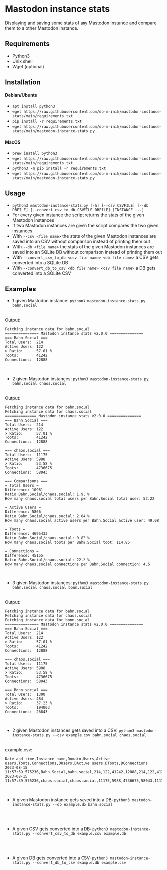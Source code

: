 # Mastodon instance stats
Displaying and saving some stats of any Mastodon instance and compare them to a other Mastodon instance.

## Requirements
- Python3
- Unix shell
- Wget (optional)

## Installation
#### Debian/Ubuntu
- `apt install python3`
- `wget https://raw.githubusercontent.com/do-m-inik/mastodon-instance-stats/main/requirements.txt`
- `pip install -r requirements.txt`
- `wget https://raw.githubusercontent.com/do-m-inik/mastodon-instance-stats/main/mastodon-instance-stats.py`

#### MacOS
- `brew install python3`
- `wget https://raw.githubusercontent.com/do-m-inik/mastodon-instance-stats/main/requirements.txt`
- `python3 -m pip install -r requirements.txt`
- `wget https://raw.githubusercontent.com/do-m-inik/mastodon-instance-stats/main/mastodon-instance-stats.py`

## Usage
- `python3 mastodon-instance-stats.py [-h] [--csv CSVFILE] [--db DBFILE] [--convert_csv_to_db CSVFILE DBFILE] [INSTANCE ...]`
- For every given instance the script returns the stats of the given Mastodon instances
- If two Mastodon instances are given the script compares the two given instances
- With `--csv <file name>` the stats of the given Mastodon instances are saved into an CSV without comparison instead of printing them out
- With `--db <file name>` the stats of the given Mastodon instances are saved into an SQLite DB without comparison instead of printing them out
- With `--convert_csv_to_db <csv file name> <db file name>` a CSV gets converted into a SQLite DB
- With `--convert_db_to_csv <db file name> <csv file name>` a DB gets converted into a SQLite CSV

## Examples
- 1 given Mastodon instance: `python3 mastodon-instance-stats.py bahn.social`
<br />
Output:

    Fetching instance data for bahn.social
    =============== Mastodon instance stats v2.0.0 ===============
    === Bahn.Social ===
    Total Users:  214
    Active Users: 122
    > Ratio:      57.01 %
    Toots:        41242
    Connections:  12888

<br />

- 2 given Mastodon instances: `python3 mastodon-instance-stats.py bahn.social chaos.social`
<br />
Output:

    Fetching instance data for bahn.social
    Fetching instance data for chaos.social
    ============== Mastodon instance stats v2.0.0 ===============
    === Bahn.Social ===
    Total Users:  214
    Active Users: 122
    > Ratio:      57.01 %
    Toots:        41242
    Connections:  12888

    === chaos.social ===
    Total Users:  11175
    Active Users: 5988
    > Ratio:      53.58 %
    Toots:        4736675
    Connections:  58043

    === Comparisons ===
    = Total Users =
    Difference: 10961
    Ratio Bahn.Social/chaos.social: 1.91 %
    How many chaos.social total users per Bahn.Social total user: 52.22

    = Active Users =
    Difference: 5866
    Ratio Bahn.Social/chaos.social: 2.04 %
    How many chaos.social active users per Bahn.Social active user: 49.08

    = Toots =
    Difference: 4695433
    Ratio Bahn.Social/chaos.social: 0.87 %
    How many chaos.social toots per Bahn.Social toot: 114.85

    = Connections =
    Difference: 45155
    Ratio Bahn.Social/chaos.social: 22.2 %
    How many chaos.social connections per Bahn.Social connection: 4.5

<br />

- 3 given Mastodon instances: `python3 mastodon-instance-stats.py bahn.social chaos.social bonn.social`
<br />
Output:

    Fetching instance data for bahn.social
    Fetching instance data for chaos.social
    Fetching instance data for bonn.social
    =============== Mastodon instance stats v2.0.0 ===============
    === Bahn.Social ===
    Total Users:  214
    Active Users: 122
    > Ratio:      57.01 %
    Toots:        41242
    Connections:  12888

    === chaos.social ===
    Total Users:  11175
    Active Users: 5988
    > Ratio:      53.58 %
    Toots:        4736675
    Connections:  58043

    === Bonn.social ===
    Total Users:  1300
    Active Users: 484
    > Ratio:      37.23 %
    Toots:        194003
    Connections:  26643

<br />

- 2 given Mastodon instances gets saved into a CSV: `python3 mastodon-instance-stats.py --csv example.csv bahn.social chaos.social`
<br />
example.csv:

    Date and time,Instance name,Domain,Users,Active users,Toots,Connections,DUsers,DActive users,DToots,DConnections
    2023-08-15 11:57:39.575236,Bahn.Social,bahn.social,214,122,41242,12888,214,122,41242,12888
    2023-08-15 11:57:39.575236,chaos.social,chaos.social,11175,5988,4736675,58043,11175,5988,4736675,58043
    
<br />

- A given Mastodon instance gets saved into a DB: `python3 mastodon-instance-stats.py --db example.db bahn.social`
<br />
<br />

- A given CSV gets converted into a DB: `python3 mastodon-instance-stats.py --convert_csv_to_db example.csv example.db`
<br />
<br />

- A given DB gets converted into a CSV: `python3 mastodon-instance-stats.py --convert_db_to_csv example.db example.csv`
